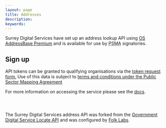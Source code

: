 ```yaml
---
layout: page
title: Addresses
description: 
keywords: 
---
```


<p class="lead">Surrey Digital Services have set up an address lookup API using <a href="https://www.ordnancesurvey.co.uk/business-and-government/products/addressbase-premium.html">OS AddressBase Premium</a> and is available for use by <abbr title="Public Sector Mapping Agreement">PSMA</abbr> signatories.</p>

## Sign up

API tokens can be granted to qualifying organisations via the <a href="https://docs.google.com/forms/d/1J1gtgUgMgPaB-gSEcZQtPnefQb5ePVoqycZAHHuLRpo/viewform">token request form.</a> Use of this data is subject to <a href="https://www.ordnancesurvey.co.uk/business-and-government/public-sector/mapping-agreements/end-user-licence.html">terms and conditions under the Public Sector Mapping Agreement</a>

For more information on accessing the service please see the <a href="{{ site.baseurl }}/documentation.html">docs</a>.

<p class="text-muted" style="margin-top: 4em;">The Surrey Digital Services address API was forked from the <a href="https://github.com/alphagov/locate-api">Government Digital Service Locate API</a> and was configured by <a href="http://www.folklabs.com/">Folk Labs</a>.</p>
